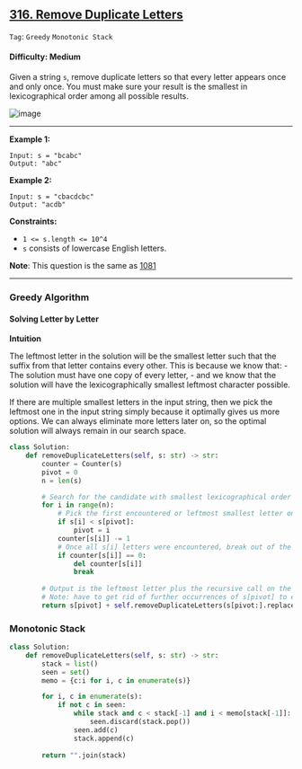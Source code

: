 ## [316. Remove Duplicate Letters](https://leetcode.com/problems/remove-duplicate-letters/)

```Tag```: ```Greedy``` ```Monotonic Stack```

#### Difficulty: Medium

Given a string ```s```, remove duplicate letters so that every letter appears once and only once. You must make sure your result is the smallest in lexicographical order among all possible results.

![image](https://github.com/quananhle/Python/assets/35042430/b07a6a7d-2bb1-454d-a5b5-d26bc42aa8db)

---

__Example 1:__
```
Input: s = "bcabc"
Output: "abc"
```

__Example 2:__
```
Input: s = "cbacdcbc"
Output: "acdb"
``` 

__Constraints:__

- ```1 <= s.length <= 10^4```
- ```s``` consists of lowercase English letters.

__Note__: This question is the same as [1081](https://leetcode.com/problems/smallest-subsequence-of-distinct-characters/)

---

### Greedy Algorithm

#### Solving Letter by Letter

__Intuition__

The leftmost letter in the solution will be the smallest letter such that the suffix from that letter contains every other. This is because we know that: 
    - The solution must have one copy of every letter, 
    - and we know that the solution will have the lexicographically smallest leftmost character possible.

If there are multiple smallest letters in the input string, then we pick the leftmost one in the input string simply because it optimally gives us more options. We can always eliminate more letters later on, so the optimal solution will always remain in our search space.

```Python
class Solution:
    def removeDuplicateLetters(self, s: str) -> str:
        counter = Counter(s)
        pivot = 0
        n = len(s)

        # Search for the candidate with smallest lexicographical order
        for i in range(n):
            # Pick the first encountered or leftmost smallest letter only
            if s[i] < s[pivot]:
                pivot = i
            counter[s[i]] -= 1
            # Once all s[i] letters were encountered, break out of the loop 
            if counter[s[i]] == 0:
                del counter[s[i]]
                break
        
        # Output is the leftmost letter plus the recursive call on the remainder of the string
        # Note: have to get rid of further occurrences of s[pivot] to ensure that there are no duplicates
        return s[pivot] + self.removeDuplicateLetters(s[pivot:].replace(s[pivot], "")) if s else ""
```

### Monotonic Stack

```Python
class Solution:
    def removeDuplicateLetters(self, s: str) -> str:
        stack = list()
        seen = set()
        memo = {c:i for i, c in enumerate(s)}

        for i, c in enumerate(s):
            if not c in seen:
                while stack and c < stack[-1] and i < memo[stack[-1]]:
                    seen.discard(stack.pop())
                seen.add(c)
                stack.append(c)
            
        return "".join(stack)
```
